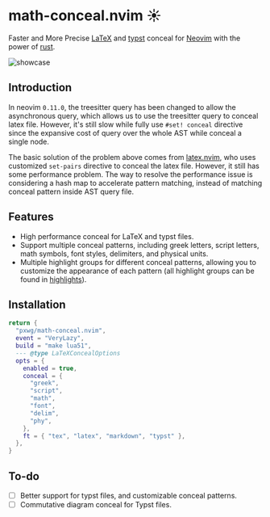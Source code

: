 # math-conceal.nvim ☀️

Faster and More Precise [LaTeX](https://www.latex-project.org/) and [typst](https://github.com/typst/typst) conceal for [Neovim](https://github.com/neovim/neovim) with the power of [rust](https://www.rust-lang.org/).

![showcase](./fig/showcase_1.png)

## Introduction

In neovim `0.11.0`, the treesitter query has been changed to allow the asynchronous query, which allows us to use the treesitter query to conceal latex file. However, it's still slow while fully use `#set! conceal` directive since the expansive cost of query over the whole AST while conceal a single node.

The basic solution of the problem above comes from [latex.nvim](https://github.com/robbielyman/latex.nvim), who uses customized `set-pairs` directive to conceal the latex file. However, it still has some performance problem. The way to resolve the performance issue is considering a hash map to accelerate pattern matching, instead of matching conceal pattern inside AST query file.

## Features

- High performance conceal for LaTeX and typst files.
- Support multiple conceal patterns, including greek letters, script letters, math symbols, font styles, delimiters, and physical units.
- Multiple highlight groups for different conceal patterns, allowing you to customize the appearance of each pattern (all highlight groups can be found in [highlights](./highlights/highlights.md)).

## Installation

```lua
return {
  "pxwg/math-conceal.nvim",
  event = "VeryLazy",
  build = "make lua51",
  --- @type LaTeXConcealOptions
  opts = {
    enabled = true,
    conceal = {
      "greek",
      "script",
      "math",
      "font",
      "delim",
      "phy",
    },
    ft = { "tex", "latex", "markdown", "typst" },
  },
}
```

## To-do
- [ ] Better support for typst files, and customizable conceal patterns.
- [ ] Commutative diagram conceal for Typst files.
